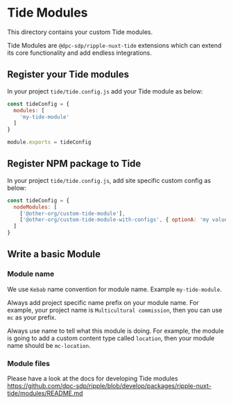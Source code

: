 # Tide Modules

This directory contains your custom Tide modules.

Tide Modules are `@dpc-sdp/ripple-nuxt-tide` extensions which can extend its core
functionality and add endless integrations.

## Register your Tide modules

In your project `tide/tide.config.js` add your Tide module as below:

```Javascript
const tideConfig = {
  modules: [
    'my-tide-module'
  ]
}

module.exports = tideConfig
```

## Register NPM package to Tide

In your project `tide/tide.config.js`, add site specific custom config as below:

```Javascript
const tideConfig = {
  nodeModules: [
    ['@other-org/custom-tide-module'],
    ['@other-org/custom-tide-module-with-configs', { optionA: 'my value', optionB: 'other value' }]
  ]
}
```

## Write a basic Module

### Module name

We use `Kebab` name convention for module name. Example `my-tide-module`.

Always add project specific name prefix on your module name. For example, your
project name is `Multicultural commission`, then you can use `mc` as your prefix.

Always use name to tell what this module is doing. For example, the module is going
to add a custom content type called `location`, then your module name should be `mc-location`.

### Module files

Please have a look at the docs for developing Tide modules https://github.com/dpc-sdp/ripple/blob/develop/packages/ripple-nuxt-tide/modules/README.md
